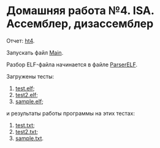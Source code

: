 # Домашняя работа №4. ISA. Ассемблер, дизассемблер

  Отчет: [ht4](https://github.com/mavlyut/Translator-Asm/blob/main/ht4.pdf).

  Запускать файл [Main](https://github.com/mavlyut/Translator-Asm/blob/main/Main.java). 
  
  Разбор ELF-файла начинается в файле [ParserELF](https://github.com/mavlyut/Translator-Asm/blob/main/parsers/ParserELF.java).
  
  Загружены тесты:
  1. [test.elf](https://github.com/mavlyut/Translator-Asm/blob/main/test.elf);
  1. [test2.elf](https://github.com/mavlyut/Translator-Asm/blob/main/test2.elf);
  1. [sample.elf](https://github.com/mavlyut/Translator-Asm/blob/main/sample.elf);
  
  и результаты работы программы на этих тестах:
  1. [test.txt](https://github.com/mavlyut/Translator-Asm/blob/main/test.txt);
  1. [test2.txt](https://github.com/mavlyut/Translator-Asm/blob/main/test2.txt);
  1. [sample.txt](https://github.com/mavlyut/Translator-Asm/blob/main/sample.txt).
